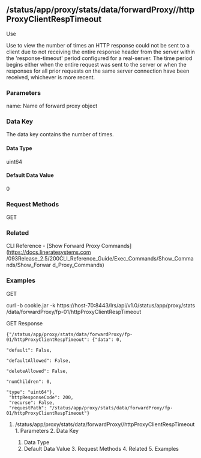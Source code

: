 ## /status/app/proxy/stats/data/forwardProxy/<name>/httpProxyClientRespTimeout

Use

Use to view the number of times an HTTP response could not be sent to a client
due to not receiving the entire response header from the server within the
'response-timeout' period configured for a real-server. The time period begins
either when the entire request was sent to the server or when the responses
for all prior requests on the same server connection have been received,
whichever is more recent.

### Parameters

name: Name of forward proxy object

### Data Key

The data key contains the number of times.

#### Data Type

uint64

#### Default Data Value

0

### Request Methods

GET

### Related

CLI Reference - [Show Forward Proxy Commands](https://docs.lineratesystems.com
/093Release_2.5/200CLI_Reference_Guide/Exec_Commands/Show_Commands/Show_Forwar
d_Proxy_Commands)

### Examples

GET

curl -b cookie.jar -k https://host-70:8443/lrs/api/v1.0/status/app/proxy/stats
/data/forwardProxy/fp-01/httpProxyClientRespTimeout

GET Response

    
    {"/status/app/proxy/stats/data/forwardProxy/fp-01/httpProxyClientRespTimeout": {"data": 0,
                                                                                     "default": False,
                                                                                     "defaultAllowed": False,
                                                                                     "deleteAllowed": False,
                                                                                     "numChildren": 0,
                                                                                     "type": "uint64"},
     "httpResponseCode": 200,
     "recurse": False,
     "requestPath": "/status/app/proxy/stats/data/forwardProxy/fp-01/httpProxyClientRespTimeout"}
    

  1. /status/app/proxy/stats/data/forwardProxy/<name>/httpProxyClientRespTimeout
    1. Parameters
    2. Data Key
      1. Data Type
      2. Default Data Value
    3. Request Methods
    4. Related
    5. Examples

